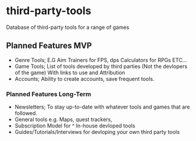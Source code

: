 # third-party-tools
Database of third-party tools for a range of games


## Planned Features MVP

- Genre Tools; E.G Aim Trainers for FPS, dps Calculators for RPGs ETC...
- Game Tools; List of tools developed by third parties (Not the devlopers of the game) With links to use and Attribution
- Accounts; Ability to create accounts, save frequent tools.

### Planned Features Long-Term

- Newsletters; To stay up-to-date with whatever tools and games that are followed.
- General tools e.g. Maps, quest trackers,
- Subscription Model for ^ In-house devloped tools
- Guides/Tutorials/Interviews for devloping your own third party tools
